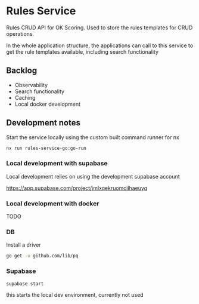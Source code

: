 # Rules Service

Rules CRUD API for OK Scoring. Used to store the rules templates for CRUD operations.

In the whole application structure, the applications can call to this service to get the rule templates available,
including search functionality

## Backlog

- Observability
- Search functionality
- Caching
- Local docker development

## Development notes

Start the service locally using the custom built command runner for nx

```bash
nx run rules-service-go:go-run
```

### Local development with supabase

Local development relies on using the development supabase account

<https://app.supabase.com/project/jmlxqekruomcjlhaeuyq>

### Local development with docker

TODO

### DB

Install a driver

```bash
go get -u github.com/lib/pq
```

### Supabase

```bash
supabase start
```

this starts the local dev environment, currently not used
